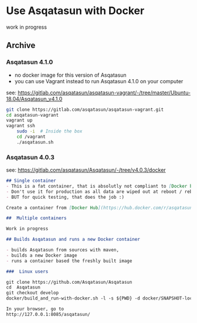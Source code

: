 
# Use Asqatasun with Docker

work in progress

## Archive

### Asqatasun 4.1.0
- no docker image for this version of Asqatasun
- you can use Vagrant instead to run Asqatasun 4.1.0 on your computer

see: https://gitlab.com/asqatasun/asqatasun-vagrant/-/tree/master/Ubuntu-18.04/Asqatasun_v4.1.0

```bash
git clone https://gitlab.com/asqatasun/asqatasun-vagrant.git
cd asqatasun-vagrant
vagrant up
vagrant ssh
    sudo -i  # Inside the box
    cd /vagrant
    ./asqatasun.sh
```


### Asqatasun 4.0.3
see: https://gitlab.com/asqatasun/Asqatasun/-/tree/v4.0.3/docker

```markdown
## Single container
- This is a fat container, that is absolutly not compliant to [Docker best-practices](https://docs.docker.com/engine/userguide/eng-image/dockerfile_best-practices/)
- Don't use it for production as all data are wiped out at reboot / rebuild
- BUT for quick testing, that does the job :)

Create a container from [Docker Hub](https://hub.docker.com/r/asqatasun/asqatasun/)

##  Multiple containers

Work in progress

## Builds Asqatasun and runs a new Docker container

- builds Asqatasun from sources with maven,
- builds a new Docker image
- runs a container based the freshly built image

###  Linux users

git clone https://github.com/Asqatasun/Asqatasun
cd  Asqatasun
git checkout develop
docker/build_and_run-with-docker.sh -l -s ${PWD} -d docker/SNAPSHOT-local

In your browser, go to
http://127.0.0.1:8085/asqatasun/
````
